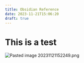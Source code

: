 ```yaml
---
title: Obsidian Reference
date: 2023-11-21T15:06:20
draft: true
---
```


# This is a test

![Pasted image 20231121152249.png](Pasted%20image%2020231121152249.png)

